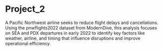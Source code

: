 # Project_2
A Pacific Northwest airline seeks to reduce flight delays and cancellations. Using the pnwflights2022 dataset from ModernDive, this analysis focuses on SEA and PDX departures in early 2022 to identify key factors like weather, airline, and timing that influence disruptions and improve operational efficiency.
